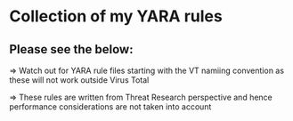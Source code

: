 # Collection of my YARA rules

## Please see the below:

=> Watch out for YARA rule files starting with the VT namiing convention as these will not work outside Virus Total

=> These rules are written from Threat Research perspective and hence performance considerations are not taken into account
